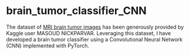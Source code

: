 # brain_tumor_classifier_CNN
The dataset of [MRI brain tumor images]([link_to_the_dataset](https://www.kaggle.com/datasets/masoudnickparvar/brain-tumor-mri-dataset)) has been generously provided by Kaggle user MASOUD NICKPARVAR. Leveraging this dataset, I have developed a brain tumor classifier using a Convolutional Neural Network (CNN) implemented with PyTorch.
